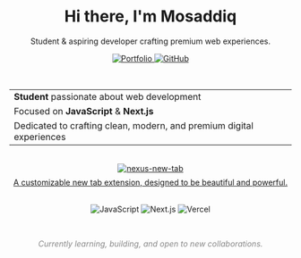 <h1 align="center">Hi there, I'm Mosaddiq</h1>
<p align="center">
  Student & aspiring developer crafting premium web experiences.
</p>

<p align="center">
  <a href="https://mosaddique.vercel.app" target="_blank">
    <img src="https://img.shields.io/badge/Portfolio-000?style=for-the-badge&logo=vercel&logoColor=white" alt="Portfolio" />
  </a>
  <a href="https://github.com/hellomosaddiq" target="_blank">
    <img src="https://img.shields.io/badge/GitHub-181717?style=for-the-badge&logo=github&logoColor=white" alt="GitHub" />
  </a>
</p>

<br/>

<div align="center" style="max-width:600px;margin:auto;">
  <table>
    <tr>
      <td>
        <b>Student</b> passionate about web development
      </td>
    </tr>
    <tr>
      <td>
        Focused on <b>JavaScript</b> & <b>Next.js</b>
      </td>
    </tr>
    <tr>
      <td>
        Dedicated to crafting clean, modern, and premium digital experiences
      </td>
    </tr>
  </table>
</div>

<br/>

<div align="center">
  <a href="https://github.com/hellomosaddiq/nexus-new-tab" target="_blank">
    <img src="https://img.shields.io/badge/nexus--new--tab-000?style=for-the-badge&logo=next.js&logoColor=white" alt="nexus-new-tab" />
  </a>
  <div style="margin-top:8px;">
    <a href="https://github.com/hellomosaddiq/nexus-new-tab" target="_blank">
      A customizable new tab extension, designed to be beautiful and powerful.
    </a>
  </div>
</div>

<br/>

<p align="center">
  <img src="https://img.shields.io/badge/JavaScript-F7DF1E?style=for-the-badge&logo=javascript&logoColor=black" alt="JavaScript" />
  <img src="https://img.shields.io/badge/Next.js-000?style=for-the-badge&logo=next.js&logoColor=white" alt="Next.js" />
  <img src="https://img.shields.io/badge/Vercel-000?style=for-the-badge&logo=vercel&logoColor=white" alt="Vercel" />
</p>

<br/>

<p align="center" style="color:#888;">
  <i>Currently learning, building, and open to new collaborations.</i>
</p>
